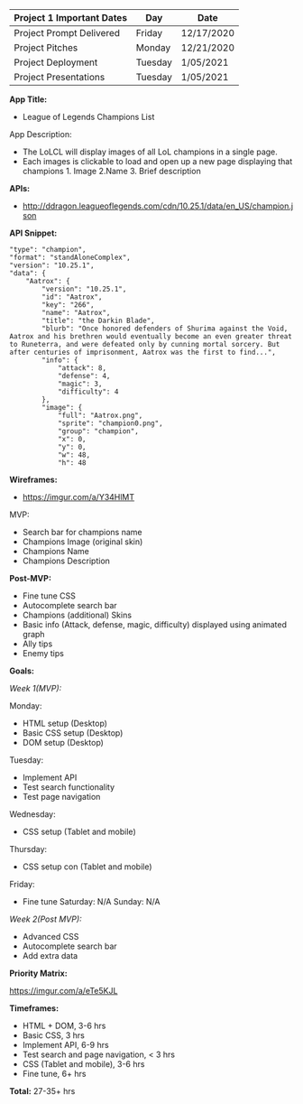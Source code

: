 
| Project 1 Important Dates | Day      | Date       |
|---------------------------|---       |---         |
| Project Prompt Delivered  | Friday   | 12/17/2020 |
| Project Pitches           | Monday  | 12/21/2020 |
| Project Deployment        | Tuesday  | 1/05/2021 |
| Project Presentations     | Tuesday  | 1/05/2021 |


**App Title:** 
- League of Legends Champions List

App Description: 
- The LoLCL will display images of all LoL champions in a single page. 
- Each images is clickable to load and open up a new page displaying that champions 1. Image 2.Name 3. Brief description

**APIs:**
- http://ddragon.leagueoflegends.com/cdn/10.25.1/data/en_US/champion.json

**API Snippet:**

    "type": "champion",
    "format": "standAloneComplex",
    "version": "10.25.1",
    "data": {
        "Aatrox": {
            "version": "10.25.1",
            "id": "Aatrox",
            "key": "266",
            "name": "Aatrox",
            "title": "the Darkin Blade",
            "blurb": "Once honored defenders of Shurima against the Void, Aatrox and his brethren would eventually become an even greater threat to Runeterra, and were defeated only by cunning mortal sorcery. But after centuries of imprisonment, Aatrox was the first to find...",
            "info": {
                "attack": 8,
                "defense": 4,
                "magic": 3,
                "difficulty": 4
            },
            "image": {
                "full": "Aatrox.png",
                "sprite": "champion0.png",
                "group": "champion",
                "x": 0,
                "y": 0,
                "w": 48,
                "h": 48
**Wireframes:**
- https://imgur.com/a/Y34HlMT

MVP:
- Search bar for champions name
- Champions Image (original skin)
- Champions Name
- Champions Description

**Post-MVP:**
- Fine tune CSS
- Autocomplete search bar
- Champions (additional) Skins 
- Basic info (Attack, defense, magic, difficulty) displayed using animated graph
- Ally tips
- Enemy tips

**Goals:**

*Week 1(MVP):*

Monday: 
- HTML setup (Desktop)
- Basic CSS setup (Desktop)
- DOM setup (Desktop)

Tuesday: 
- Implement API 
- Test search functionality
- Test page navigation

Wednesday:
- CSS setup (Tablet and mobile)

Thursday:
- CSS setup con (Tablet and mobile)

Friday:
- Fine tune
Saturday: N/A
Sunday: N/A

*Week 2(Post MVP):*
- Advanced CSS
- Autocomplete search bar
- Add extra data

**Priority Matrix:**

https://imgur.com/a/eTe5KJL

**Timeframes:**
- HTML + DOM, 3-6 hrs
- Basic CSS, 3 hrs
- Implement API, 6-9 hrs
- Test search and page navigation, < 3 hrs
- CSS (Tablet and mobile), 3-6 hrs
- Fine tune, 6+ hrs

**Total:** 27-35+ hrs
